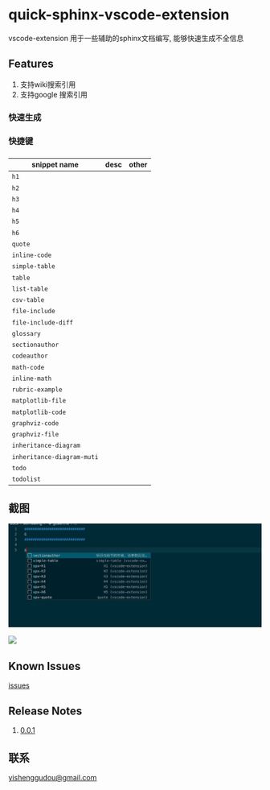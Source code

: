 # quick-sphinx-vscode-extension

vscode-extension 用于一些辅助的sphinx文档编写, 能够快速生成不全信息

## Features

1. 支持wiki搜索引用
2. 支持google 搜索引用

### 快速生成



### 快捷键



### 


| snippet  name                | desc     | other    |
|------------------------------|:--------:|---------:|
| `h1`                         |          |          |
| `h2`                         |          |          |
| `h3`                         |          |          |
| `h4`                         |          |          |
| `h5`                         |          |          |
| `h6`                         |          |          |
| `quote`                      |          |          |
| `inline-code`                |          |          |
| `simple-table`               |          |          |
| `table`                      |          |          |
| `list-table`                 |          |          |
| `csv-table`                  |          |          |
| `file-include`               |          |          |
| `file-include-diff`          |          |          |
| `glossary`                   |          |          |
| `sectionauthor`              |          |          |
| `codeauthor`                 |          |          |
| `math-code`                  |          |          |
| `inline-math`                |          |          |
| `rubric-example`             |          |          |
| `matplotlib-file`            |          |          |
| `matplotlib-code`            |          |          |
| `graphviz-code`              |          |          |
| `graphviz-file`              |          |          |
| `inheritance-diagram`        |          |          |
| `inheritance-diagram-muti`   |          |          |
| `todo`                       |          |          |
| `todolist`                   |          |          |


## 截图

![](screenshots/Jietu20200710-184206@2x.jpg)



![](screenshots/Jietu20200710-184436-HD.gif)

## Known Issues

[issues](https://github.com/yishenggudou/quick-sphinx-vscode-extension/issues)

## Release Notes

1. [0.0.1](https://github.com/yishenggudou/quick-sphinx-vscode-extension/releases/tag/0.0.1)

## 联系

yishenggudou@gmail.com